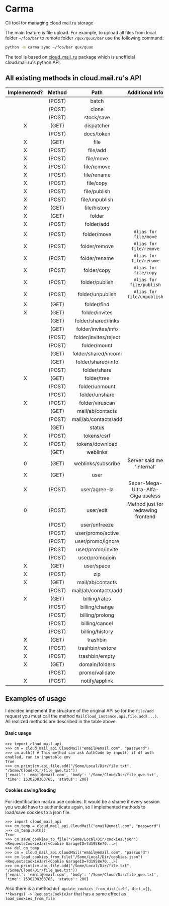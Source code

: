 # Carma

Cli tool for managing cloud mail.ru storage

The main feature is file upload. For example, to upload all files from local folder `~/foo/bar` to remote folder `/qux/quux/bar` use the following command:

```sh
python -m carma sync ~/foo/bar qux/quux
```

The tool is based on [cloud_mail_ru](https://github.com/kireevmp/mailru-cloud-api) package which is unofficial cloud.mail.ru's python API.

## All existing methods in cloud.mail.ru's API

| Implemented? | Method |         Path          |           Additional Info             |
|:------------:|:------:|:---------------------:|:-------------------------------------:|
|              | (POST) | batch                 |                                       |
|              | (POST) | clone                 |                                       |
|              | (POST) | stock/save            |                                       |
|       X      | (GET)  | dispatcher            |                                       |
|              | (POST) | docs/token            |                                       |
|       X      | (GET)  | file                  |                                       |
|       X      | (POST) | file/add              |                                       |
|       X      | (POST) | file/move             |                                       |
|       X      | (POST) | file/remove           |                                       |
|       X      | (POST) | file/rename           |                                       |
|       X      | (POST) | file/copy             |                                       |
|       X      | (POST) | file/publish          |                                       |
|       X      | (POST) | file/unpublish        |                                       |
|       X      | (GET)  | file/history          |                                       |
|       X      | (GET)  | folder                |                                       |
|       X      | (POST) | folder/add            |                                       |
|       X      | (POST) | folder/move           |`Alias for file/move`                  |
|       X      | (POST) | folder/remove         |`Alias for file/remove`                |
|       X      | (POST) | folder/rename         |`Alias for file/rename`                |
|       X      | (POST) | folder/copy           |`Alias for file/copy`                  |
|       X      | (POST) | folder/publish        |`Alias for file/publish`               |
|       X      | (POST) | folder/unpublish      |`Alias for file/unpublish`             |
|       X      | (GET)  | folder/find           |                                       |
|       X      | (GET)  | folder/invites        |                                       |
|              | (GET)  | folder/shared/links   |                                       |
|              | (GET)  | folder/invites/info   |                                       |
|              | (POST) | folder/invites/reject |                                       |
|              | (POST) | folder/mount          |                                       |
|              | (GET)  | folder/shared/incomi  |                                       |
|              | (GET)  | folder/shared/info    |                                       |
|              | (POST) | folder/share          |                                       |
|       X      | (GET)  | folder/tree           |                                       |
|              | (POST) | folder/unmount        |                                       |
|              | (POST) | folder/unshare        |                                       |
|       X      | (POST) | folder/viruscan       |                                       |
|              | (GET)  | mail/ab/contacts      |                                       |
|              | (POST) | mail/ab/contacts/add  |                                       |
|              | (GET)  | status                |                                       |
|       X      | (POST) | tokens/csrf           |                                       |
|       X      | (POST) | tokens/download       |                                       |
|              | (GET)  | weblinks              |                                       |
|       0      | (GET)  | weblinks/subscribe    |         Server said me 'internal'     |
|       X      | (GET)  | user                  |                                       |
|       X      | (POST) | user/agree-la         |  Seper-Mega-Ultra-Alfa-Giga useless   |
|       0      | (POST) | user/edit             |  Method just for redrawing frontend   |
|              | (POST) | user/unfreeze         |                                       |
|              | (POST) | user/promo/active     |                                       |
|              | (POST) | user/promo/ignore     |                                       |
|              | (POST) | user/promo/invite     |                                       |
|              | (POST) | user/promo/join       |                                       |
|       X      | (GET)  | user/space            |                                       |
|       X      | (POST) | zip                   |                                       |
|       X      | (GET)  | mail/ab/contacts      |                                       |
|              | (POST) | mail/ab/contacts/add  |                                       |
|       X      | (GET)  | billing/rates         |                                       |
|              | (POST) | billing/change        |                                       |
|              | (POST) | billing/prolong       |                                       |
|              | (POST) | billing/cancel        |                                       |
|              | (POST) | billing/history       |                                       |
|       X      | (GET)  | trashbin              |                                       |
|       X      | (POST) | trashbin/restore      |                                       |
|       X      | (POST) | trashbin/empty        |                                       |
|       X      | (GET)  | domain/folders        |                                       |
|              | (POST) | promo/validate        |                                       |
|       X      | (POST) | notify/applink        |                                       |

## Examples of usage
I decided implement the structure of the original API so for the `file/add` request you must call the method `MailCloud_instance.api.file.add(...)`.
All realized methods are described in the table above.
#### Basic usage
```
>>> import cloud_mail_api
>>> cm = cloud_mail_api.CloudMail("email@email.com", "password")
>>> cm.auth() # This method can ask AuthCode by input() if df auth enabled, run in inputable env
True
>>> cm.print(cm.api.file.add("/Some/Local/Dir/file.txt", "/Some/Cloud/Dir/file_qwe.txt"))
{'email': 'email@email.com', 'body': '/Some/Cloud/Dir/file_qwe.txt', 'time': 1530208363765, 'status': 200}
```
#### Cookies saving/loading
For identification mail.ru use cookies.
It would be a shame if every session you would have to authenticate again, so I implemented methods to load/save cookies to a json file.
```
>>> import cloud_mail_api
>>> cm_temp = cloud_mail_api.CloudMail("email@email.com", "password")
>>> cm_temp.auth()
True
>>> cm.save_cookies_to_file("/Some/Local/Dir/cookies.json")
<RequestsCookieJar[<Cookie GarageID=7d1958e70...>]
>>> del cm_temp
>>> cm = cloud_mail_api.CloudMail("email@email.com", "password")
>>> cm.load_cookies_from_file("/Some/Local/Dir/cookies.json")
<RequestsCookieJar[<Cookie GarageID=7d1958e70...>]
>>> cm.print(cm.api.file.add("/Some/Local/Dir/file.txt", "/Some/Cloud/Dir/file_qwe.txt"))
{'email': 'email@email.com', 'body': '/Some/Cloud/Dir/file_qwe.txt', 'time': 1530208363765, 'status': 200}
```

Also there is a method `def update_cookies_from_dict(self, dict_={}, **kwargs) -> RequestsCookieJar` that has a same effect as `load_cookies_from_file`
